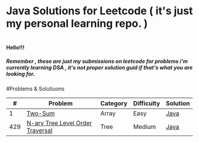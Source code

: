 <h1>Java Solutions for Leetcode ( it's just my personal learning repo. )<h1>   
<h4>Hello!!!</h4>
<h5>Remember , these are just my submissions on leetcode for problems i'm currently learning DSA , it's not proper solution guid if that's what you are looking for.</h5>
   
#Problems & Solutiuons 

| # | Problem | Category | Difficulty | Solution |
| --- | --- | --- | --- | --- |
| 1 |[Two-Sum](https://leetcode.com/problems/two-sum/) |Array|Easy|[Java](https://github.com/SahilRathod17/Leetcode_Java/blob/main/Esay/1.Two%20Sum)|
|429|[N-ary Tree Level Order Traversal](https://leetcode.com/problems/n-ary-tree-level-order-traversal/)|Tree|Medium|[Java](https://github.com/SahilRathod17/Leetcode_Java/tree/main/Medium)|
